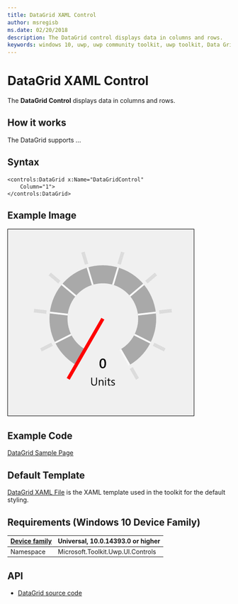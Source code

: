 ```yaml
---
title: DataGrid XAML Control
author: msregisb
ms.date: 02/20/2018
description: The DataGrid control displays data in columns and rows.
keywords: windows 10, uwp, uwp community toolkit, uwp toolkit, Data Grid, DataGrid, xaml control, xaml
---
```


# DataGrid XAML Control

The **DataGrid Control** displays data in columns and rows.

## How it works

The DataGrid supports ... 

## Syntax

```xaml
<controls:DataGrid x:Name="DataGridControl"
	Column="1">
</controls:DataGrid>
```

## Example Image

![DataGrid animation](../resources/images/Controls-DataGrid.gif "DataGrid")

## Example Code

[DataGrid Sample Page](https://github.com/Microsoft/UWPCommunityToolkit/tree/master/Microsoft.Toolkit.Uwp.SampleApp/SamplePages/DataGrid)

## Default Template 

[DataGrid XAML File](https://github.com/Microsoft/UWPCommunityToolkit/blob/master/Microsoft.Toolkit.Uwp.UI.Controls.DataGrid/DataGrid/DataGrid.xaml) is the XAML template used in the toolkit for the default styling.

## Requirements (Windows 10 Device Family)

| [Device family](http://go.microsoft.com/fwlink/p/?LinkID=526370) | Universal, 10.0.14393.0 or higher |
| --- | --- |
| Namespace | Microsoft.Toolkit.Uwp.UI.Controls |

## API

* [DataGrid source code](https://github.com/Microsoft/UWPCommunityToolkit/tree/master/Microsoft.Toolkit.Uwp.UI.Controls.DataGrid/DataGrid)

